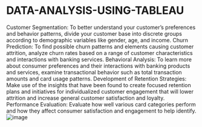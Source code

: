 # DATA-ANALYSIS-USING-TABLEAU
Customer Segmentation: To better understand your customer’s preferences and behavior patterns, divide your customer base into discrete groups according to demographic variables like gender, age, and income.
Churn Prediction: To find possible churn patterns and elements causing customer attrition, analyze churn rates based on a range of customer characteristics and interactions with banking services.
Behavioral Analysis: To learn more about consumer preferences and their interactions with banking products and services, examine transactional behavior such as total transaction amounts and card usage patterns.
Development of Retention Strategies: Make use of the insights that have been found to create focused retention plans and initiatives for individualized customer engagement that will lower attrition and increase general customer satisfaction and loyalty.
Performance Evaluation: Evaluate how well various card categories perform and how they affect consumer satisfaction and engagement to help identify.
![image](https://github.com/ApoorvaaMagesh/DATA-ANALYSIS-USING-TABLEAU/assets/152591630/6620b4fd-74f6-45d0-a14f-f47f0bfbfea3)
